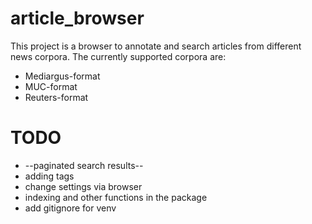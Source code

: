 article_browser
===============
This project is a browser to annotate and search articles from different news corpora.
The currently supported corpora are:
- Mediargus-format
- MUC-format
- Reuters-format

TODO
===============

- --paginated search results--
- adding tags
- change settings via browser
- indexing and other functions in the package
- add gitignore for venv
